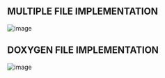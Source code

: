 ## MULTIPLE FILE IMPLEMENTATION

![image](https://user-images.githubusercontent.com/86190226/124719169-7b934d80-df24-11eb-8a72-2560f72cc4f4.png)

## DOXYGEN FILE IMPLEMENTATION

![image](https://user-images.githubusercontent.com/86190226/124738276-61fb0180-df36-11eb-92a7-a726d6b6cb05.png)

